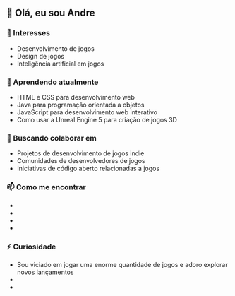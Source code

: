 ## 👋 Olá, eu sou Andre

### 👀 Interesses
- Desenvolvimento de jogos
- Design de jogos
- Inteligência artificial em jogos

### 🌱 Aprendendo atualmente
- HTML e CSS para desenvolvimento web
- Java para programação orientada a objetos
- JavaScript para desenvolvimento web interativo
- Como usar a Unreal Engine 5 para criação de jogos 3D

### 💞️ Buscando colaborar em
- Projetos de desenvolvimento de jogos indie
- Comunidades de desenvolvedores de jogos
- Iniciativas de código aberto relacionadas a jogos

### 📫 Como me encontrar
-
-
-
-

### ⚡ Curiosidade
- Sou viciado em jogar uma enorme quantidade de jogos e adoro explorar novos lançamentos
- 
- 
